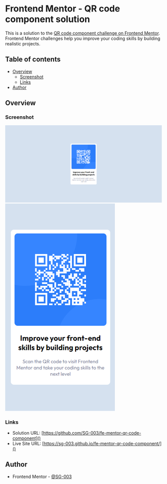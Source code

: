 # Frontend Mentor - QR code component solution

This is a solution to the [QR code component challenge on Frontend Mentor](https://www.frontendmentor.io/challenges/qr-code-component-iux_sIO_H). Frontend Mentor challenges help you improve your coding skills by building realistic projects.

## Table of contents

- [Overview](#overview)
  - [Screenshot](#screenshot)
  - [Links](#links)
- [Author](#author)

## Overview

### Screenshot

![](./screenshots/desktop.png)
![](./screenshots/mobile.png)

### Links

- Solution URL: [https://github.com/SG-003/fe-mentor-qr-code-component]()
- Live Site URL: [https://sg-003.github.io/fe-mentor-qr-code-component/]()

## Author

- Frontend Mentor - [@SG-003](https://www.frontendmentor.io/profile/SG-003)
